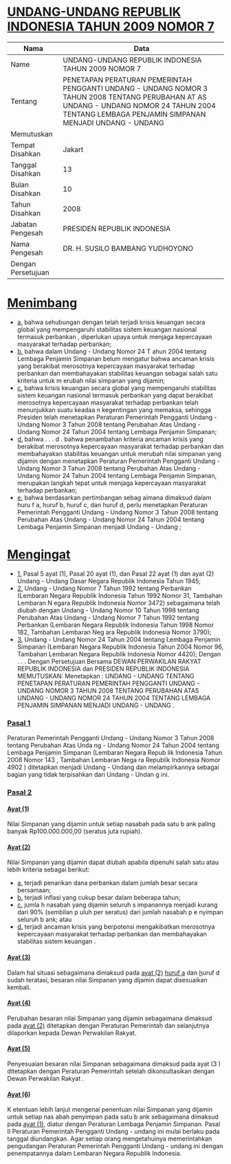 # [UNDANG-UNDANG REPUBLIK INDONESIA TAHUN 2009 NOMOR 7](http://example.org/legal/peraturan/uu/2009/7)

| Nama | Data |
| ------ | ----- |
|Name|UNDANG-UNDANG REPUBLIK INDONESIA TAHUN 2009 NOMOR 7|
|Tentang| PENETAPAN PERATURAN PEMERINTAH PENGGANTI UNDANG - UNDANG NOMOR 3 TAHUN 2008 TENTANG PERUBAHAN AT AS UNDANG - UNDANG NOMOR 24 TAHUN 2004 TENTANG LEMBAGA PENJAMIN SIMPANAN MENJADI UNDANG - UNDANG|
|Memutuskan||
|Tempat Disahkan|Jakart|
|Tanggal Disahkan|13|
|Bulan Disahkan|10|
|Tahun Disahkan|2008|
|Jabatan Pengesah|PRESIDEN REPUBLIK INDONESIA|
|Nama Pengesah|DR. H. SUSILO BAMBANG YUDHOYONO|
|Dengan Persetujuan||
# [Menimbang](http://example.org/legal/peraturan/uu/2009/7/menimbang)

* [a.](http://example.org/legal/peraturan/uu/2009/7/menimbang/huruf/a) bahwa sehubungan dengan telah terjadi krisis keuangan secara global yang mempengaruhi stabilitas sistem keuangan nasional termasuk perbankan , diperlukan upaya untuk menjaga kepercayaan masyarakat terhadap perbankan;
* [b.](http://example.org/legal/peraturan/uu/2009/7/menimbang/huruf/b) bahwa dalam Undang - Undang Nomor 24 T ahun 2004 tentang Lembaga Penjamin Simpanan belum mengatur bahwa ancaman krisis yang berakibat merosotnya kepercayaan masyarakat terhadap perbankan dan membahayakan stabilitas keuangan sebagai salah satu kriteria untuk m erubah nilai simpanan yang dijamin;
* [c.](http://example.org/legal/peraturan/uu/2009/7/menimbang/huruf/c) bahwa krisis keuangan secara global yang mempengaruhi stabilitas sistem keuangan nasional termasuk perbankan yang dapat berakibat merosotnya kepercayaan masyarakat terhadap perbankan telah menunjukkan suatu keadaa n kegentingan yang memaksa, sehingga Presiden telah menetapkan Peraturan Pemerintah Pengganti Undang - Undang Nomor 3 Tahun 2008 tentang Perubahan Atas Undang - Undang Nomor 24 Tahun 2004 tentang Lembaga Penjamin Simpanan;
* [d.](http://example.org/legal/peraturan/uu/2009/7/menimbang/huruf/d) bahwa . . . d . bahwa penambahan kriteria ancaman krisis yang berakibat merosotnya kepercayaan masyarakat terhadap perbankan dan membahayakan stabilitas keuangan untuk merubah nilai simpanan yang dijamin dengan menetapkan Peraturan Pemerintah Pengganti Undang - Undang Nomor 3 Tahun 2008 tentang Perubahan Atas Undang - Undang Nomor 24 Tahun 2004 tentang Lembaga Penjamin Simpanan, merupakan langkah tepat untuk menjaga kepercayaan masyarakat terhadap perbankan;
* [e.](http://example.org/legal/peraturan/uu/2009/7/menimbang/huruf/e) bahwa berdasarkan pertimbangan sebag aimana dimaksud dalam huru f a, huruf b, huruf c, dan huruf d, perlu menetapkan Peraturan Pemerintah Pengganti Undang - Undang Nomor 3 Tahun 2008 tentang Perubahan Atas Undang - Undang Nomor 24 Tahun 2004 tentang Lembaga Penjamin Simpanan menjadi Undang - Undang ;
# [Mengingat](http://example.org/legal/peraturan/uu/2009/7/mengingat)

* [1.](http://example.org/legal/peraturan/uu/2009/7/mengingat/huruf/0001) Pasal 5 ayat (1), Pasal 20 ayat (1), dan Pasal 22 ayat (1) dan ayat (2) Undang - Undang Dasar Negara Republik Indonesia Tahun 1945;
* [2.](http://example.org/legal/peraturan/uu/2009/7/mengingat/huruf/0002) Undang - Undang Nomor 7 Tahun 1992 tentang Perbankan (Lembaran Negara Republik Indonesia Tahun 1992 Nomor 31, Tambahan Lembaran N egara Republik Indonesia Nomor 3472) sebagaimana telah diubah dengan Undang - Undang Nomor 10 Tahun 1998 tentang Perubahan Atas Undang - Undang Nomor 7 Tahun 1992 tentang Perbankan (Lembaran Negara Republik Indonesia Tahun 1998 Nomor 182, Tambahan Lembaran Neg ara Republik Indonesia Nomor 3790);
* [3.](http://example.org/legal/peraturan/uu/2009/7/mengingat/huruf/0003) Undang - Undang Nomor 24 Tahun 2004 tentang Lembaga Penjamin Simpanan (Lembaran Negara Republik Indonesia Tahun 2004 Nomor 96, Tambahan Lembaran Negara Republik Indonesia Nomor 4420); Dengan . . . Dengan Persetujuan Bersama DEWAN PERWAKILAN RAKYAT REPUBLIK INDONESIA dan PRESIDEN REPUBLIK INDONESIA MEMUTUSKAN: Menetapkan : UNDANG - UNDANG TENTANG PENETAPAN PERATURAN PEMERINTAH PENGGANTI UNDANG - UNDANG NOMOR 3 TAHUN 2008 TENTANG PERUBAHAN ATAS UNDANG - UNDANG NOMOR 24 TAHUN 2004 TENTANG LEMBAGA PENJAMIN SIMPANAN MENJADI UNDANG - UNDANG .

### [Pasal 1](http://example.org/legal/peraturan/uu/2009/7/pasal/0001)
Peraturan Pemerintah Pengganti Undang - Undang Nomor 3 Tahun 2008 tentang Perubahan Atas Unda ng - Undang Nomor 24 Tahun 2004 tentang Lembaga Penjamin Simpanan (Lembaran Negara Repub lik Indonesia Tahun 2008 Nomor 143 , Tambahan Lembaran Nega ra Republik Indonesia Nomor 4902 ) ditetapkan menjadi Undang - Undang dan melampirkannya sebagai bagian yang tidak terpisahkan dari Undang - Undan g ini.


### [Pasal 2](http://example.org/legal/peraturan/uu/2009/7/pasal/0002)

#### [Ayat (1)](http://example.org/legal/peraturan/uu/2009/7/pasal/0002/versi/20081013/ayat/0001)
Nilai Simpanan yang dijamin untuk setiap nasabah pada satu b ank paling banyak Rp100.000.000,00 (seratus juta rupiah).

#### [Ayat (2)](http://example.org/legal/peraturan/uu/2009/7/pasal/0002/versi/20081013/ayat/0002)
Nilai Simpanan yang dijamin dapat diubah apabila dipenuhi salah satu atau lebih kriteria sebagai berikut:
* [a.](http://example.org/legal/peraturan/uu/2009/7/pasal/0002/versi/20081013/ayat/0002/huruf/a) terjadi penarikan dana perbankan dalam jumlah besar secara bersamaan;
* [b.](http://example.org/legal/peraturan/uu/2009/7/pasal/0002/versi/20081013/ayat/0002/huruf/b) terjadi inflasi yang cukup besar dalam beberapa tahun;
* [c.](http://example.org/legal/peraturan/uu/2009/7/pasal/0002/versi/20081013/ayat/0002/huruf/c) jumla h nasabah yang dijamin seluruh s impanannya menjadi kurang dari 90% (sembilan p uluh per seratus) dari jumlah nasabah p e nyimpan seluruh b ank; atau
* [d.](http://example.org/legal/peraturan/uu/2009/7/pasal/0002/versi/20081013/ayat/0002/huruf/d) terjadi ancaman krisis yang berpotensi mengakibatkan merosotnya kepercayaan masyarakat terhadap perbankan dan membahayakan stabilitas sistem keuangan .

#### [Ayat (3)](http://example.org/legal/peraturan/uu/2009/7/pasal/0002/versi/20081013/ayat/0003)
Dalam hal situasi sebagaimana dimaksud pada [ayat (2)](http://example.org/legal/peraturan/uu/2009/7/pasal/0002/versi/20081013/ayat/0002) [huruf a](http://example.org/legal/peraturan/uu/2009/7/pasal/0002/versi/20081013/huruf/a) dan [h](http://example.org/legal/peraturan/uu/2009/7/pasal/0002/versi/20081013/ayat/0002/huruf/d)uruf d sudah teratasi, besaran nilai Simpanan yang dijamin dapat disesuaikan kembali.

#### [Ayat (4)](http://example.org/legal/peraturan/uu/2009/7/pasal/0002/versi/20081013/ayat/0004)
Perubahan besaran nilai Simpanan yang dijamin sebagaimana dimaksud pada [ayat (2)](http://example.org/legal/peraturan/uu/2009/7/pasal/0002/versi/20081013/ayat/0002) ditetapkan dengan Peraturan Pemerintah dan selanjutnya dilaporkan kepada Dewan Perwakilan Rakyat.

#### [Ayat (5)](http://example.org/legal/peraturan/uu/2009/7/pasal/0002/versi/20081013/ayat/0005)
Penyesuaian besaran nilai Simpanan sebagaimana dimaksud pada ayat (3 ) ditetapkan dengan Peraturan Pemerintah setelah dikonsultasikan dengan Dewan Perwakilan Rakyat .

#### [Ayat (6)](http://example.org/legal/peraturan/uu/2009/7/pasal/0002/versi/20081013/ayat/0006)
K etentuan lebih lanjut mengenai penentuan nilai Simpanan yang dijamin untuk setiap nas abah penyimpan pada satu b ank sebagaimana dimaksud pada [ayat (1)](http://example.org/legal/peraturan/uu/2009/7/pasal/0002/versi/20081013/ayat/0001), diatur dengan Peraturan Lembaga Penjamin Simpanan. Pasal II Peraturan Pemerintah Pengganti Undang - undang ini mulai berlaku pada tanggal diundangkan. Agar setiap orang mengetahuinya memerintahkan pengudangan Peraturan Pemerintah Pengganti Undang - undang ini dengan penempatannya dalam Lembaran Negara Republik Indonesia.
